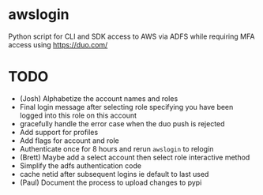 # awslogin
Python script for CLI and SDK access to AWS via ADFS while requiring MFA access using https://duo.com/



# TODO
* (Josh) Alphabetize the account names and roles
* Final login message after selecting role specifying you have been logged into this role on this account
* gracefully handle the error case when the duo push is rejected
* Add support for profiles
* Add flags for account and role
* Authenticate once for 8 hours and rerun `awslogin` to relogin
* (Brett) Maybe add a select account then select role interactive method
* Simplify the adfs authentication code
* cache netid after subsequent logins ie default to last used
* (Paul) Document the process to upload changes to pypi
